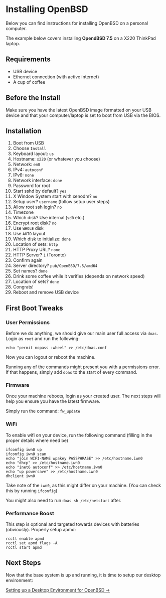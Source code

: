 # Installing OpenBSD

Below you can find instructions for installing OpenBSD on a personal computer.

The example below covers installing **OpendBSD 7.5** on a X220 ThinkPad laptop.

## Requirements

* USB device
* Ethernet connection (with active internet)
* A cup of coffee

## Before the Install

Make sure you have the latest OpenBSD image formatted on your USB device and that your computer/laptop is set to boot from USB via the BIOS.

## Installation

1. Boot from USB
2. Choose `Install`
3. Keyboard layout: `us`
4. Hostname: `x220` (or whatever you choose)
5. Network: `em0`
6. IPv4: `autoconf`
7. IPv6: `none`
8. Network interface: `done`
9. Password for root
10. Start sshd by default? `yes`
11. X Window System start with xenodm? `no`
12. Setup user? `username` (follow setup user steps)
13. Allow root ssh login? `no`
14. Timezone
15. Which disk? Use internal (`sd0` etc.)
16. Encrypt root disk? `no`
17. Use `WHOLE` disk
18. Use `AUTO` layout
19. Which disk to initialize: `done`
20. Location of sets: `http`
21. HTTP Proxy URL? `none`
22. HTTP Server? `1` (Toronto)
23. Confirm again
24. Server directory? `pub/OpenBSD/7.5/amd64`
25. Set names? `done`
26. Drink some coffee while it verifies (depends on network speed)
27. Location of sets? `done`
28. Congrats!
29. Reboot and remove USB device

## First Boot Tweaks

### User Permissions

Before we do anything, we should give our main user full access via `doas`. Login as `root` and run the following:

    echo "permit nopass :wheel" >> /etc/doas.conf

Now you can logout or reboot the machine.

Running any of the commands might present you with a permissions error. If that happens, simply add `doas` to the start of every command.

### Firmware

Once your machine reboots, login as your created user. The next steps will help you ensure you have the latest firmware.

Simply run the command: `fw_update`


### WiFi

To enable wifi on your device, run the following command (filling in the proper details where need be)

    ifconfig iwn0 up
    ifconfig iwn0 scan
    echo "join WIFI-NAME wpakey PASSPHRASE" >> /etc/hostname.iwn0
    echo "dhcp" >> /etc/hostname.iwn0
    echo "inet6 autoconf" >> /etc/hostname.iwn0
    echo "up powersave" >> /etc/hostname.iwn0
    dhclient iwn0

Take note of the `iwn0`, as this might differ on your machine. (You can check this by running `ifconfig`)

You might also need to run `doas sh /etc/netstart` after.


### Performance Boost

This step is optional and targeted towards devices with batteries (obviously). Properly setup apmd:

    rcctl enable apmd
    rcctl set apmd flags -A
    rcctl start apmd


## Next Steps

Now that the base system is up and running, it is time to setup our desktop environment:

[Setting up a Desktop Environment for OpenBSD &rarr;](/wiki/openbsd/desktop_environment)

